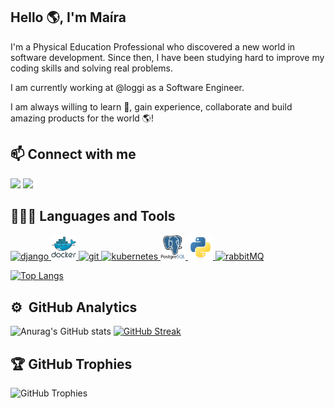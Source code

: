 ## Hello :earth_americas:, I'm Maíra
I'm a Physical Education Professional who discovered a new world in software development. Since then, I have been studying hard to improve my coding skills and solving real problems. 

I am currently working at @loggi as a Software Engineer.

I am always willing to learn 🧠, gain experience, collaborate and build amazing products for the world :earth_americas:!


## 📫 Connect with me
 <a href="https://www.linkedin.com/in/mairaafreitas/"><img src="https://img.shields.io/badge/-LinkedIn-%230077B5?style=for-the-badge&logo=linkedin&logoColor=white" target="_blank"></a> 
 <a href = "mailto:maira.oliveirafreitas@gmail.com"><img src="https://img.shields.io/badge/Gmail-D14836?style=for-the-badge&logo=gmail&logoColor=white" target="_blank"></a>




## 👩🏻‍💻 Languages and Tools

<p align="left"> <a href="https://www.djangoproject.com/" target="_blank" rel="noreferrer"> <img src="https://cdn.worldvectorlogo.com/logos/django.svg" alt="django" width="40" height="40"/> </a> <a href="https://www.docker.com/" target="_blank" rel="noreferrer"> <img src="https://raw.githubusercontent.com/devicons/devicon/master/icons/docker/docker-original-wordmark.svg" alt="docker" width="40" height="40"/> </a> <a href="https://git-scm.com/" target="_blank" rel="noreferrer"> <img src="https://www.vectorlogo.zone/logos/git-scm/git-scm-icon.svg" alt="git" width="40" height="40"/> </a> <a href="https://kubernetes.io" target="_blank" rel="noreferrer"> <img src="https://www.vectorlogo.zone/logos/kubernetes/kubernetes-icon.svg" alt="kubernetes" width="40" height="40"/> </a> <a href="https://www.postgresql.org" target="_blank" rel="noreferrer"> <img src="https://raw.githubusercontent.com/devicons/devicon/master/icons/postgresql/postgresql-original-wordmark.svg" alt="postgresql" width="40" height="40"/> </a> <a href="https://www.python.org" target="_blank" rel="noreferrer"> <img src="https://raw.githubusercontent.com/devicons/devicon/master/icons/python/python-original.svg" alt="python" width="40" height="40"/> </a> <a href="https://www.rabbitmq.com" target="_blank" rel="noreferrer"> <img src="https://www.vectorlogo.zone/logos/rabbitmq/rabbitmq-icon.svg" alt="rabbitMQ" width="40" height="40"/> </a> </p>

[![Top Langs](https://github-readme-stats.vercel.app/api/top-langs/?username=mairaafreitas&layout=compact&theme=radical)](https://github.com/mairaafreitas/github-readme-stats)




## :gear: &nbsp;GitHub Analytics

![Anurag's GitHub stats](https://github-readme-stats.vercel.app/api?username=mairaafreitas&show_icons=true&theme=radical&count_private=true)
[![GitHub Streak](http://github-readme-streak-stats.herokuapp.com?user=mairaafreitas&theme=radical&date_format=j%20M%5B%20Y%5D)](https://git.io/streak-stats)

## 🏆 GitHub Trophies
![GitHub Trophies](https://github-profile-trophy.vercel.app/?username=mairaafreitas&theme=radical&no-frame=false&no-bg=true&margin-w=4)
